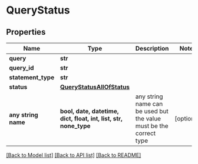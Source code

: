 # QueryStatus


## Properties
Name | Type | Description | Notes
------------ | ------------- | ------------- | -------------
**query** | **str** |  | 
**query_id** | **str** |  | 
**statement_type** | **str** |  | 
**status** | [**QueryStatusAllOfStatus**](QueryStatusAllOfStatus.md) |  | 
**any string name** | **bool, date, datetime, dict, float, int, list, str, none_type** | any string name can be used but the value must be the correct type | [optional]

[[Back to Model list]](../README.md#documentation-for-models) [[Back to API list]](../README.md#documentation-for-api-endpoints) [[Back to README]](../README.md)


